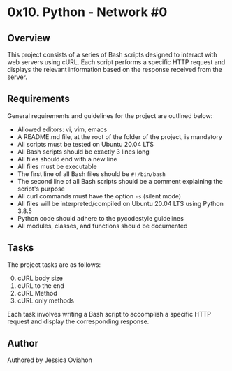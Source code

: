 # 0x10. Python - Network #0

## Overview
This project consists of a series of Bash scripts designed to interact with web servers using cURL. Each script performs a specific HTTP request and displays the relevant information based on the response received from the server.

## Requirements
General requirements and guidelines for the project are outlined below:

- Allowed editors: vi, vim, emacs
- A README.md file, at the root of the folder of the project, is mandatory
- All scripts must be tested on Ubuntu 20.04 LTS
- All Bash scripts should be exactly 3 lines long
- All files should end with a new line
- All files must be executable
- The first line of all Bash files should be `#!/bin/bash`
- The second line of all Bash scripts should be a comment explaining the script's purpose
- All curl commands must have the option `-s` (silent mode)
- All files will be interpreted/compiled on Ubuntu 20.04 LTS using Python 3.8.5
- Python code should adhere to the pycodestyle guidelines
- All modules, classes, and functions should be documented

## Tasks
The project tasks are as follows:

0. cURL body size
1. cURL to the end
2. cURL Method
3. cURL only methods

Each task involves writing a Bash script to accomplish a specific HTTP request and display the corresponding response.

## Author
Authored by Jessica Oviahon
